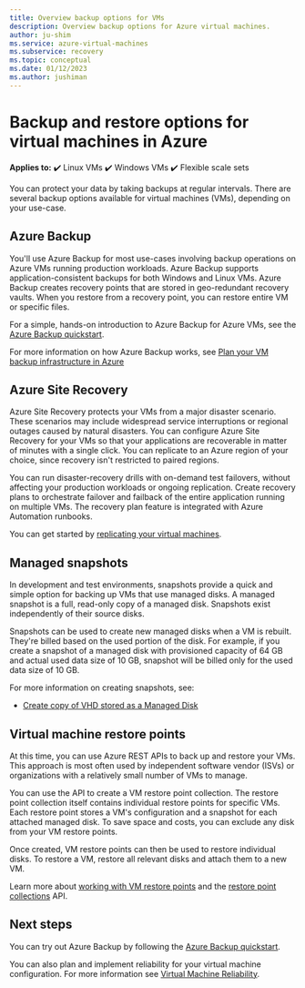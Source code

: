 ```yaml
---
title: Overview backup options for VMs
description: Overview backup options for Azure virtual machines.
author: ju-shim
ms.service: azure-virtual-machines
ms.subservice: recovery
ms.topic: conceptual
ms.date: 01/12/2023
ms.author: jushiman
---
```



# Backup and restore options for virtual machines in Azure

**Applies to:** :heavy_check_mark: Linux VMs :heavy_check_mark: Windows VMs :heavy_check_mark: Flexible scale sets

You can protect your data by taking backups at regular intervals. There are several backup options available for virtual machines (VMs), depending on your use-case.

## Azure Backup

You'll use Azure Backup for most use-cases involving backup operations on Azure VMs running production workloads. Azure Backup supports application-consistent backups for both Windows and Linux VMs. Azure Backup creates recovery points that are stored in geo-redundant recovery vaults. When you restore from a recovery point, you can restore entire VM or specific files.

For a simple, hands-on introduction to Azure Backup for Azure VMs, see the [Azure Backup quickstart](/azure/backup/quick-backup-vm-portal).

For more information on how Azure Backup works, see [Plan your VM backup infrastructure in Azure](/azure/backup/backup-azure-vms-introduction)

## Azure Site Recovery

Azure Site Recovery protects your VMs from a major disaster scenario. These scenarios may include widespread service interruptions or regional outages caused by natural disasters. You can configure Azure Site Recovery for your VMs so that your applications are recoverable in matter of minutes with a single click. You can replicate to an Azure region of your choice, since recovery isn't restricted to paired regions.

You can run disaster-recovery drills with on-demand test failovers, without affecting your production workloads or ongoing replication. Create recovery plans to orchestrate failover and failback of the entire application running on multiple VMs. The recovery plan feature is integrated with Azure Automation runbooks.

You can get started by [replicating your virtual machines](/azure/site-recovery/azure-to-azure-quickstart).

## Managed snapshots

In development and test environments, snapshots provide a quick and simple option for backing up VMs that use managed disks. A managed snapshot is a full, read-only copy of a managed disk. Snapshots exist independently of their source disks.

Snapshots can be used to create new managed disks when a VM is rebuilt. They're billed based on the used portion of the disk. For example, if you create a snapshot of a managed disk with provisioned capacity of 64 GB and actual used data size of 10 GB, snapshot will be billed only for the used data size of 10 GB.  

For more information on creating snapshots, see:

* [Create copy of VHD stored as a Managed Disk](./windows/snapshot-copy-managed-disk.md)

## Virtual machine restore points

At this time, you can use Azure REST APIs to back up and restore your VMs. This approach is most often used by independent software vendor (ISVs) or organizations with a relatively small number of VMs to manage.

You can use the API to create a VM restore point collection. The restore point collection itself contains individual restore points for specific VMs. Each restore point stores a VM's configuration and a snapshot for each attached managed disk. To save space and costs, you can exclude any disk from your VM restore points.

Once created, VM restore points can then be used to restore individual disks. To restore a VM, restore all relevant disks and attach them to a new VM.

Learn more about [working with VM restore points](virtual-machines-create-restore-points.md) and the [restore point collections](/rest/api/compute/restore-point-collections) API.

## Next steps
You can try out Azure Backup by following the [Azure Backup quickstart](/azure/backup/quick-backup-vm-portal).

You can also plan and implement reliability for your virtual machine configuration. For more information see [Virtual Machine Reliability](./reliability-virtual-machines.md).
